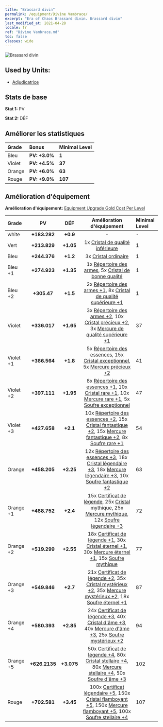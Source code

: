```yaml
---
title: "Brassard divin"
permalink: /equipment/Divine Vambrace/
excerpt: "Era of Chaos Brassard divin. Brassard divin"
last_modified_at: 2021-04-28
locale: fr
ref: "Divine Vambrace.md"
toc: false
classes: wide
---
```


  ![Brassard divin](/images/e/e_1094.png)

## Used by Units:

* [Adjudicatrice](/fr/units/Judicator/) 


## Stats de base
 **Stat 1:** PV

 **Stat 2:** DÉF

## Améliorer les statistiques

  |     Grade    |   Bonus | Minimal Level | 
  |:-------------|:--------|:--------------| 
  | Bleu | **PV: +3.0%** | **1** | 
  | Violet | **PV: +4.5%** | **37** | 
  | Orange | **PV: +6.0%** | **63** | 
  | Rouge | **PV: +9.0%** | **107** | 


## Amélioration d'équipement
 **Amélioration d'équipement:** [Equipment Upgrade Gold Cost Per Level](/equipment/EquipmentUpgradeCostPerLevel/) 

  |          Grade      | PV | DÉF | Amélioration d'équipement | Minimal Level |
  |:--------------------|:---------:|:---------:|:----------------:|:--------------|
  | white | **+183.282** | **+0.9** | - | - |
  | Vert | **+213.829** | **+1.05** | 1x [Cristal de qualité inférieure](/ItemsFR/mat_5/) | 1 |
  | Bleu | **+244.376** | **+1.2** | 3x [Cristal ordinaire](/ItemsFR/mat_11/) | 1 |
  | Bleu +1 | **+274.923** | **+1.35** | 1x [Répertoire des armes](/ItemsFR/mat_18/), 5x [Cristal de bonne qualité](/ItemsFR/mat_17/) | 1 |
  | Bleu +2 | **+305.47** | **+1.5** | 2x [Répertoire des armes +1](/ItemsFR/mat_25/), 8x [Cristal de qualité supérieure +1](/ItemsFR/mat_24/) | 1 |
  | Violet | **+336.017** | **+1.65** | 3x [Répertoire des armes +2](/ItemsFR/mat_32/), 10x [Cristal précieux +2](/ItemsFR/mat_31/), 3x [Mercure de qualité supérieure +1](/ItemsFR/mat_21/) | 37 |
  | Violet +1 | **+366.564** | **+1.8** | 5x [Répertoire des essences](/ItemsFR/mat_39/), 15x [Cristal exceptionnel](/ItemsFR/mat_38/), 5x [Mercure précieux +2](/ItemsFR/mat_28/) | 41 |
  | Violet +2 | **+397.111** | **+1.95** | 8x [Répertoire des essences +1](/ItemsFR/mat_46/), 10x [Cristal rare +1](/ItemsFR/mat_45/), 10x [Mercure rare +1](/ItemsFR/mat_42/), 5x [Soufre exceptionnel](/ItemsFR/mat_36/) | 47 |
  | Violet +3 | **+427.658** | **+2.1** | 10x [Répertoire des essences +2](/ItemsFR/mat_53/), 15x [Cristal fantastique +2](/ItemsFR/mat_52/), 15x [Mercure fantastique +2](/ItemsFR/mat_49/), 8x [Soufre rare +1](/ItemsFR/mat_43/) | 54 |
  | Orange | **+458.205** | **+2.25** | 12x [Répertoire des essences +3](/ItemsFR/mat_60/), 18x [Cristal légendaire +3](/ItemsFR/mat_59/), 18x [Mercure légendaire +3](/ItemsFR/mat_56/), 10x [Soufre fantastique +2](/ItemsFR/mat_50/) | 63 |
  | Orange +1 | **+488.752** | **+2.4** | 15x [Certificat de légende](/ItemsFR/mat_67/), 25x [Cristal mythique](/ItemsFR/mat_66/), 25x [Mercure mythique](/ItemsFR/mat_63/), 12x [Soufre légendaire +3](/ItemsFR/mat_57/) | 72 |
  | Orange +2 | **+519.299** | **+2.55** | 18x [Certificat de légende +1](/ItemsFR/mat_74/), 30x [Cristal éternel +1](/ItemsFR/mat_73/), 30x [Mercure éternel +1](/ItemsFR/mat_70/), 15x [Soufre mythique](/ItemsFR/mat_64/) | 77 |
  | Orange +3 | **+549.846** | **+2.7** | 21x [Certificat de légende +2](/ItemsFR/mat_81/), 35x [Cristal mystérieux +2](/ItemsFR/mat_80/), 35x [Mercure mystérieux +2](/ItemsFR/mat_77/), 18x [Soufre éternel +1](/ItemsFR/mat_71/) | 87 |
  | Orange +4 | **+580.393** | **+2.85** | 24x [Certificat de légende +3](/ItemsFR/mat_88/), 40x [Cristal d'âme +3](/ItemsFR/mat_87/), 40x [Mercure d'âme +3](/ItemsFR/mat_84/), 25x [Soufre mystérieux +2](/ItemsFR/mat_78/) | 94 |
  | Orange +5 | **+626.2135** | **+3.075** | 50x [Certificat de légende +4](/ItemsFR/mat_95/), 80x [Cristal stellaire +4](/ItemsFR/mat_94/), 80x [Mercure stellaire +4](/ItemsFR/mat_91/), 50x [Soufre d'âme +3](/ItemsFR/mat_85/) | 102 |
  | Rouge | **+702.581** | **+3.45** | 100x [Certificat légendaire +5](/ItemsFR/mat_102/), 150x [Cristal flamboyant +5](/ItemsFR/mat_101/), 150x [Mercure flamboyant +5](/ItemsFR/mat_98/), 100x [Soufre stellaire +4](/ItemsFR/mat_92/) | 107 |

